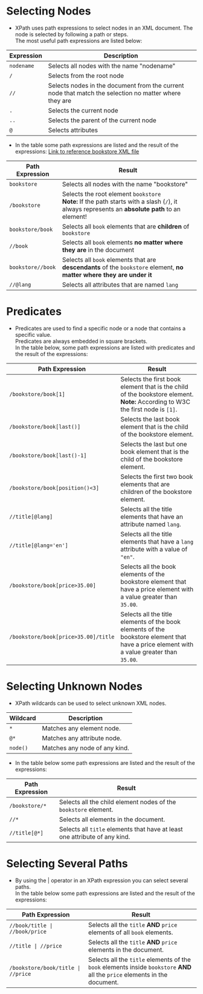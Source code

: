 # Selecting Nodes

- XPath uses path expressions to select nodes in an XML document. The node is selected by following a path or steps.  
  The most useful path expressions are listed below:

| Expression | Description                                                                                           |
|------------|-------------------------------------------------------------------------------------------------------|
| `nodename` | Selects all nodes with the name "nodename"                                                            |
| `/`        | Selects from the root node                                                                            |
| `//`       | Selects nodes in the document from the current node that match the selection no matter where they are |
| `.`        | Selects the current node                                                                              |
| `..`       | Selects the parent of the current node                                                                |
| `@`        | Selects attributes                                                                                    |

- In the table some path expressions are listed and the result of the
  expressions: [Link to reference bookstore XML file](bookstore.xml)

| Path Expression   | Result                                                                                                                                            |
|-------------------|---------------------------------------------------------------------------------------------------------------------------------------------------|
| `bookstore`       | Selects all nodes with the name "bookstore"                                                                                                       |
| `/bookstore`      | Selects the root element `bookstore`<br>**Note:** If the path starts with a slash (`/`), it always represents an **absolute path** to an element! |
| `bookstore/book`  | Selects all `book` elements that are **children** of `bookstore`                                                                                  |
| `//book`          | Selects all `book` elements **no matter where they are** in the document                                                                          |
| `bookstore//book` | Selects all `book` elements that are **descendants** of the `bookstore` element, **no matter where they are under it**                            |
| `//@lang`         | Selects all attributes that are named `lang`                                                                                                      |

# Predicates

- Predicates are used to find a specific node or a node that contains a specific value.  
  Predicates are always embedded in square brackets.  
  In the table below, some path expressions are listed with predicates and the result of the expressions:

| Path Expression                      | Result                                                                                                                                    |
|--------------------------------------|-------------------------------------------------------------------------------------------------------------------------------------------|
| `/bookstore/book[1]`                 | Selects the first book element that is the child of the bookstore element. <br/>**Note:** According to W3C the first node is `[1]`.       |
| `/bookstore/book[last()]`            | Selects the last book element that is the child of the bookstore element.                                                                 |
| `/bookstore/book[last()-1]`          | Selects the last but one book element that is the child of the bookstore element.                                                         |
| `/bookstore/book[position()<3]`      | Selects the first two book elements that are children of the bookstore element.                                                           |
| `//title[@lang]`                     | Selects all the title elements that have an attribute named `lang`.                                                                       |
| `//title[@lang='en']`                | Selects all the title elements that have a `lang` attribute with a value of `"en"`.                                                       |
| `/bookstore/book[price>35.00]`       | Selects all the book elements of the bookstore element that have a price element with a value greater than `35.00`.                       |
| `/bookstore/book[price>35.00]/title` | Selects all the title elements of the book elements of the bookstore element that have a price element with a value greater than `35.00`. |

# Selecting Unknown Nodes

- XPath wildcards can be used to select unknown XML nodes.

| Wildcard | Description                   |
|----------|-------------------------------|
| `*`      | Matches any element node.     |
| `@*`     | Matches any attribute node.   |
| `node()` | Matches any node of any kind. |

- In the table below some path expressions are listed and the result of the expressions:

| Path Expression | Result                                                                     |
|-----------------|----------------------------------------------------------------------------|
| `/bookstore/*`  | Selects all the child element nodes of the `bookstore` element.            |
| `//*`           | Selects all elements in the document.                                      |
| `//title[@*]`   | Selects all `title` elements that have at least one attribute of any kind. |

# Selecting Several Paths

- By using the | operator in an XPath expression you can select several paths.  
  In the table below some path expressions are listed and the result of the expressions:

| Path Expression                    | Result                                                                                                                       |
|------------------------------------|------------------------------------------------------------------------------------------------------------------------------|
| `//book/title \| //book/price`     | Selects all the `title` **AND** `price` elements of all `book` elements.                                                     |
| `//title \| //price`               | Selects all the `title` **AND** `price` elements in the document.                                                            |
| `/bookstore/book/title \| //price` | Selects all the `title` elements of the `book` elements inside `bookstore` **AND** all the `price` elements in the document. |





